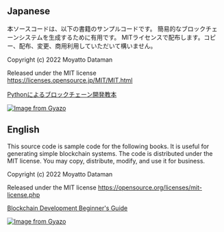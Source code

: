 
## Japanese
本ソースコードは、以下の書籍のサンプルコードです。
簡易的なブロックチェーンシステムを生成するために有用です。
MITライセンスで配布します。コピー、配布、変更、商用利用していただいて構いません。

Copyright (c) 2022 Moyatto Dataman

Released under the MIT license
https://licenses.opensource.jp/MIT/MIT.html

[Pythonによるブロックチェーン開発教本](https://www.amazon.co.jp/gp/product/B0B55XSBNZ)

[![Image from Gyazo](https://i.gyazo.com/9e54a0a29d733b1a02876595dadd0b00.png)](https://gyazo.com/9e54a0a29d733b1a02876595dadd0b00)

## English
This source code is sample code for the following books. 
It is useful for generating simple blockchain systems. 
The code is distributed under the MIT license. 
You may copy, distribute, modify, and use it for business.

Copyright (c) 2022 Moyatto Dataman

Released under the MIT license
https://opensource.org/licenses/mit-license.php

[Blockchain Development Beginner's Guide](https://www.amazon.com/dp/B0B7BLLDWQ)

[![Image from Gyazo](https://i.gyazo.com/7cc52e7098c12e023f47bbf1a1e8173f.png)](https://gyazo.com/7cc52e7098c12e023f47bbf1a1e8173f)


